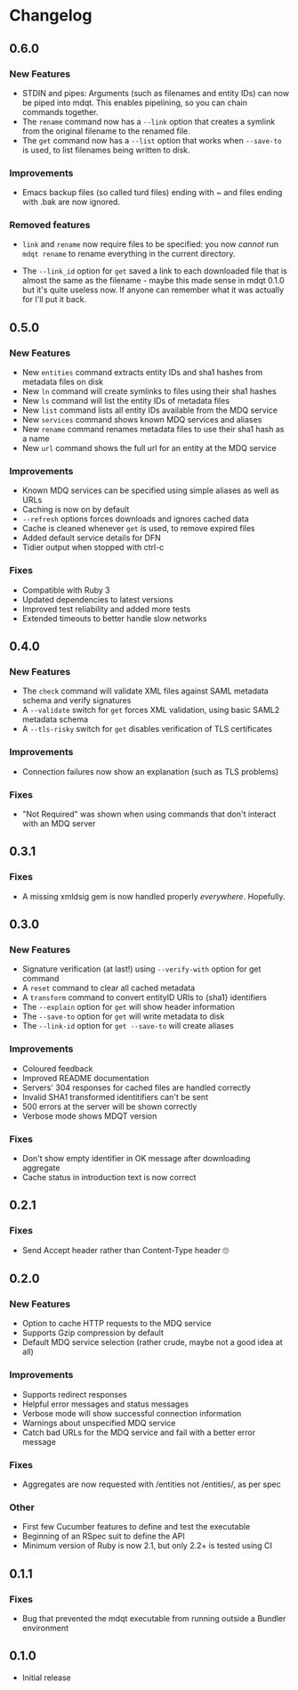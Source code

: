 # Changelog

## 0.6.0

### New Features

- STDIN and pipes: Arguments (such as filenames and entity IDs) can now be piped into mdqt. This 
  enables pipelining, so you can chain commands together.
- The `rename` command now has a `--link` option that creates a symlink from the original
  filename to the renamed file.
- The `get` command now has a `--list` option that works when `--save-to` is used, to list filenames being
  written to disk. 

### Improvements

- Emacs backup files (so called turd files) ending with ~ and files ending with .bak 
  are now ignored.

### Removed features

- `link` and `rename` now require files to be specified: you now *cannot* run `mdqt rename`
  to rename everything in the current directory.

- The `--link_id` option for `get` saved a link to each downloaded file that is almost the same as the 
  filename - maybe this made sense in mdqt 0.1.0 but it's quite useless now. If anyone can remember what it was
  actually for I'll put it back.

## 0.5.0

### New Features

- New `entities` command extracts entity IDs and sha1 hashes from metadata files on disk
- New `ln` command will create symlinks to files using their sha1 hashes
- New `ls` command will list the entity IDs of metadata files
- New `list` command lists all entity IDs available from the MDQ service
- New `services` command shows known MDQ services and aliases
- New `rename` command renames metadata files to use their sha1 hash as a name 
- New `url` command shows the full url for an entity at the MDQ service

### Improvements

- Known MDQ services can be specified using simple aliases as well as URLs
- Caching is now on by default
- `--refresh` options forces downloads and ignores cached data
- Cache is cleaned whenever `get` is used, to remove expired files
- Added default service details for DFN
- Tidier output when stopped with ctrl-c

### Fixes

- Compatible with Ruby 3
- Updated dependencies to latest versions
- Improved test reliability and added more tests
- Extended timeouts to better handle slow networks

## 0.4.0

### New Features
- The `check` command will validate XML files against SAML metadata schema and verify signatures
- A `--validate` switch for `get` forces XML validation, using basic SAML2 metadata schema
- A `--tls-risky` switch for `get` disables verification of TLS certificates

### Improvements
- Connection failures now show an explanation (such as TLS problems)

### Fixes
- "Not Required" was shown when using commands that don't interact with an MDQ server

## 0.3.1

### Fixes
- A missing xmldsig gem is now handled properly *everywhere*. Hopefully.

## 0.3.0

### New Features
- Signature verification (at last!) using `--verify-with` option for get command
- A `reset` command to clear all cached metadata
- A `transform` command to convert entityID URIs to {sha1} identifiers
- The `--explain` option for `get` will show header information
- The `--save-to` option for `get` will write metadata to disk
- The `--link-id` option for `get --save-to` will create aliases

### Improvements
- Coloured feedback
- Improved README documentation
- Servers' 304 responses for cached files are handled correctly
- Invalid SHA1 transformed identitifiers can't be sent
- 500 errors at the server will be shown correctly
- Verbose mode shows MDQT version

### Fixes
- Don't show empty identifier in OK message after downloading aggregate
- Cache status in introduction text is now correct

## 0.2.1

### Fixes
- Send Accept header rather than Content-Type header 🙄

## 0.2.0

### New Features
- Option to cache HTTP requests to the MDQ service
- Supports Gzip compression by default
- Default MDQ service selection (rather crude, maybe not a good idea at all)

### Improvements
- Supports redirect responses
- Helpful error messages and status messages
- Verbose mode will show successful connection information
- Warnings about unspecified MDQ service
- Catch bad URLs for the MDQ service and fail with a better error message

### Fixes
- Aggregates are now requested with /entities not /entities/, as per spec

### Other
- First few Cucumber features to define and test the executable
- Beginning of an RSpec suit to define the API
- Minimum version of Ruby is now 2.1, but only 2.2+ is tested using CI

## 0.1.1

### Fixes
- Bug that prevented the mdqt executable from running outside a Bundler environment

## 0.1.0

- Initial release